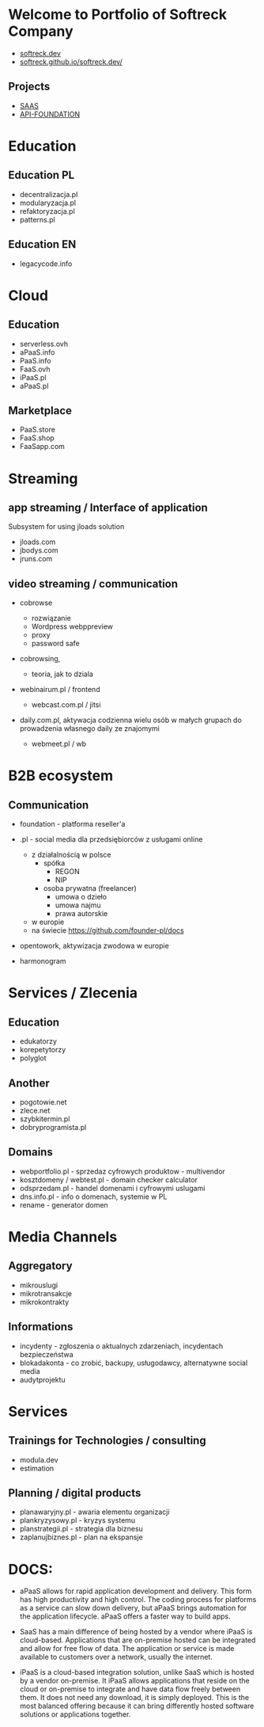 # Welcome to Portfolio of Softreck Company
+ [softreck.dev](https://softreck.dev)
+ [softreck.github.io/softreck.dev/](https://softreck.github.io/softreck.dev/)

## Projects
+ [SAAS](SAAS.html)
+ [API-FOUNDATION](API-FOUNDATION.html)




# Education

## Education PL

+ decentralizacja.pl
+ modularyzacja.pl
+ refaktoryzacja.pl
+ patterns.pl



## Education EN

+ legacycode.info

# Cloud

## Education

+ serverless.ovh
+ aPaaS.info
+ PaaS.info
+ FaaS.ovh
+ iPaaS.pl
+ aPaaS.pl


## Marketplace

+ PaaS.store
+ FaaS.shop
+ FaaSapp.com



# Streaming

## app streaming / Interface of application
Subsystem for using jloads solution

+ jloads.com
+ jbodys.com
+ jruns.com

## video streaming / communication

+ cobrowse
  + rozwiązanie
  + Wordpress webppreview
  + proxy
  + password safe
 
+ cobrowsing, 
  + teoria, jak to dziala
  
+ webinairum.pl / frontend
  + webcast.com.pl / jitsi

+ daily.com.pl, aktywacja codzienna wielu osób w małych grupach do prowadzenia własnego daily ze znajomymi
  + webmeet.pl / wb
  
  
  
# B2B ecosystem

## Communication

+ foundation - platforma reseller'a

+ .pl - social media dla przedsiębiorców z usługami online
  + z działalnością w polsce
    + spółka
      + REGON
      + NIP
    + osoba prywatna (freelancer)
      + umowa o dzieło
      + umowa najmu
      + prawa autorskie
  + w europie
  + na świecie
https://github.com/founder-pl/docs


+ opentowork, aktywizacja zwodowa w europie

+ harmonogram



# Services / Zlecenia

## Education

+ edukatorzy
+ korepetytorzy
+ polyglot

## Another
+ pogotowie.net
+ zlece.net
+ szybkitermin.pl
+ dobryprogramista.pl


## Domains

+ webportfolio.pl - sprzedaz cyfrowych produktow - multivendor
+ kosztdomeny / webtest.pl - domain checker calculator
+ odsprzedam.pl - handel domenami i cyfrowymi uslugami
+ dns.info.pl - info o domenach, systemie w PL
+ rename - generator domen




# Media Channels


## Aggregatory

+ mikrouslugi
+ mikrotransakcje
+ mikrokontrakty


## Informations

+ incydenty - zgłoszenia o aktualnych zdarzeniach, incydentach bezpieczeństwa
+ blokadakonta - co zrobić, backupy, usługodawcy, alternatywne social media
+ audytprojektu


# Services

## Trainings for Technologies / consulting

+ modula.dev
+ estimation


## Planning / digital products

+ planawaryjny.pl - awaria elementu organizacji
+ plankryzysowy.pl - kryzys systemu
+ planstrategii.pl - strategia dla biznesu
+ zaplanujbiznes.pl - plan na ekspansje


# DOCS:

+ aPaaS allows for rapid application development and delivery. This form has high productivity and high control. The coding process for platforms as a service can slow down delivery, but aPaaS brings automation for the application lifecycle. aPaaS offers a faster way to build apps.

+ SaaS has a main difference of being hosted by a vendor where iPaaS is cloud-based. Applications that are on-premise hosted can be integrated and allow for free flow of data. The application or service is made available to customers over a network, usually the internet.

+ iPaaS is a cloud-based integration solution, unlike SaaS which is hosted by a vendor on-premise. It iPaaS allows applications that reside on the cloud or on-premise to integrate and have data flow freely between them. It does not need any download, it is simply deployed. This is the most balanced offering because it can bring differently hosted software solutions or applications together.

